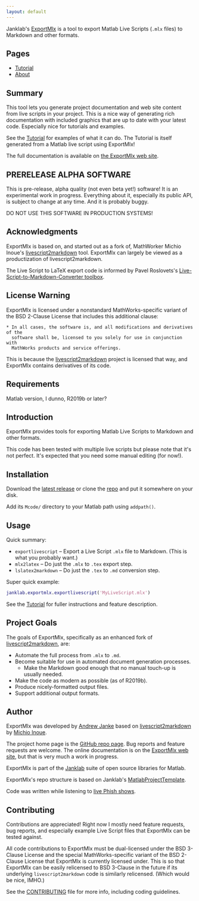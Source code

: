 ```yaml
---
layout: default
---
```


Janklab's [ExportMlx](https://github.com/janklab/ExportMlx) is a tool to export Matlab Live Scripts (`.mlx` files) to Markdown and other formats.

## Pages

* [Tutorial](Tutorial.html)
* [About](About.html)

## Summary

This tool lets you generate project documentation and web site content from live scripts in your project. This is a nice way of generating rich documentation with included graphics that are up to date with your latest code. Especially nice for tutorials and examples.

See the [Tutorial](https://exportmlx.janklab.net/Tutorial.html) for examples of what it can do. The Tutorial is itself generated from a Matlab live script using ExportMlx!

The full documentation is available on [the ExportMlx web site](https://exportmlx.janklab.net).

## PRERELEASE ALPHA SOFTWARE

This is pre-release, alpha quality (not even beta yet!) software! It is an experimental work in progress. Everything about it, especially its public API, is subject to change at any time. And it is probably buggy.

DO NOT USE THIS SOFTWARE IN PRODUCTION SYSTEMS!

## Acknowledgments

ExportMlx is based on, and started out as a fork of, MathWorker Michio Inoue's [livescript2markdown](https://github.com/minoue-xx/livescript2markdown) tool. ExportMlx can largely be viewed as a productization of livescript2markdown.

The Live Script to LaTeX export code is informed by Pavel Roslovets's [Live-Script-to-Markdown-Converter toolbox](https://github.com/roslovets/Live-Script-to-Markdown-Converter).

## License Warning

ExportMlx is licensed under a nonstandard MathWorks-specific variant of the BSD 2-Clause License that includes this additional clause:

```text
* In all cases, the software is, and all modifications and derivatives of the
  software shall be, licensed to you solely for use in conjunction with
  MathWorks products and service offerings.
```

This is because the [livescript2markdown](https://github.com/minoue-xx/livescript2markdown) project is licensed that way, and ExportMlx contains derivatives of its code.

## Requirements

Matlab version, I dunno, R2019b or later?

## Introduction

ExportMlx provides tools for exporting Matlab Live Scripts to Markdown and other formats.

This code has been tested with multiple live scripts but please note that it's not perfect. It's expected that you need some manual editing (for now!).

## Installation

Download the [latest release](https://github.com/janklab/ExportMlx/releases) or clone the [repo](https://github.com/janklab/ExportMlx) and put it somewhere on your disk.

Add its `Mcode/` directory to your Matlab path using `addpath()`.

## Usage

Quick summary:

* `exportlivescript` – Export a Live Script `.mlx` file to Markdown. (This is what you probably want.)
* `mlx2latex` – Do just the `.mlx` to `.tex` export step.
* `lslatex2markdown` – Do just the `.tex` to `.md` conversion step.

Super quick example:

```matlab
janklab.exportmlx.exportlivescript('MyLiveScript.mlx')
```

See the [Tutorial](https://exportmlx.janklab.net/Tutorial.html) for fuller instructions and feature description.

## Project Goals

The goals of ExportMlx, specifically as an enhanced fork of [livescript2markdown](https://github.com/minoue-xx/livescript2markdown), are:

* Automate the full process from `.mlx` to `.md`.
* Become suitable for use in automated document generation processes.
  * Make the Markdown good enough that no manual touch-up is usually needed.
* Make the code as modern as possible (as of R2019b).
* Produce nicely-formatted output files.
* Support additional output formats.

## Author

ExportMlx was developed by [Andrew Janke](https://apjanke.net) based on [livescript2markdown](https://github.com/minoue-xx/livescript2markdown) by [Michio Inoue](https://github.com/minoue-xx).

The project home page is the [GitHub repo page](https://github.com/janklab/ExportMlx). Bug reports and feature requests are welcome. The online documentation is on the [ExportMlx web site](https://exportmlx.janklab.net), but that is very much a work in progress.

ExportMlx is part of the [Janklab](https://janklab.net) suite of open source libraries for Matlab.

ExportMlx's repo structure is based on Janklab's [MatlabProjectTemplate](https://github.com/apjanke/MatlabProjectTemplate).

Code was written while listening to [live Phish shows](https://www.livephish.com/).

## Contributing

Contributions are appreciated! Right now I mostly need feature requests, bug reports, and especially example Live Script files that ExportMlx can be tested against.

All code contributions to ExportMlx must be dual-licensed under the BSD 3-Clause License and the special MathWorks-specific variant of the BSD 2-Clause License that ExportMlx is currently licensed under. This is so that ExportMlx can be easily relicensed to BSD 3-Clause in the future if its underlying `livescript2markdown` code is similarly relicensed. (Which would be nice, IMHO.)

See the [CONTRIBUTING](https://github.com/janklab/ExportMlx/blob/master/.github/CONTRIBUTING.md) file for more info, including coding guidelines.
